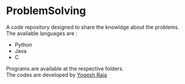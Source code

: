 # ProblemSolving
A code repository designed to share the knowldge about the problems. <br>
The available languages are :
<ul>
    <li>Python</li>
    <li>Java</li>
    <li>C</li>
</ul>
Programs are available at the respective folders. <br>
The codes are developed by 
<a href="https://github.com/08YOGESH/">Yogesh Raja</a>